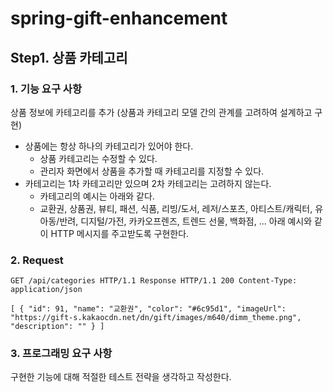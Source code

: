 # spring-gift-enhancement

## Step1. 상품 카테고리

### 1. 기능 요구 사항

상품 정보에 카테고리를 추가 (상품과 카테고리 모델 간의 관계를 고려하여 설계하고 구현)

- 상품에는 항상 하나의 카테고리가 있어야 한다.
  - 상품 카테고리는 수정할 수 있다.
  - 관리자 화면에서 상품을 추가할 때 카테고리를 지정할 수 있다.
- 카테고리는 1차 카테고리만 있으며 2차 카테고리는 고려하지 않는다.
  - 카테고리의 예시는 아래와 같다.
  - 교환권, 상품권, 뷰티, 패션, 식품, 리빙/도서, 레저/스포츠, 아티스트/캐릭터, 유아동/반려, 디지털/가전, 카카오프렌즈, 트렌드 선물, 백화점, ...
  아래 예시와 같이 HTTP 메시지를 주고받도록 구현한다.

### 2. Request
``
GET /api/categories HTTP/1.1
Response
HTTP/1.1 200
Content-Type: application/json
``

``
[
{
"id": 91,
"name": "교환권",
"color": "#6c95d1",
"imageUrl": "https://gift-s.kakaocdn.net/dn/gift/images/m640/dimm_theme.png",
"description": ""
}
]
``

### 3. 프로그래밍 요구 사항
구현한 기능에 대해 적절한 테스트 전략을 생각하고 작성한다.